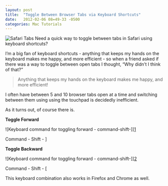 ```yaml
---
layout: post
title:  "Toggle Between Browser Tabs via Keyboard Shortcuts"
date:   2012-02-06 08=49-33 -0500
categories: Mac Tutorials
---
```


![Safari Tabs](http://gbradhopkins.com/images/uploads/tutorials/tabs.JPG)
Need a quick way to toggle between tabs in Safari using keyboard shortcuts? 

I’m a big fan of keyboard shortcuts - anything that keeps my hands on the keyboard makes me happy, and more efficient - so when a friend asked if there was a way to toggle between open tabs I thought, “Why didn’t I think of that?”

> Anything that keeps my hands on the keyboard makes me happy, and more efficient!

I often have between 5 and 10 browser tabs open at a time and switching between them using using the touchpad is decidedly inefficient.

As it turns out, of course there is.

**Toggle Forward**

![Keyboard command for toggling forward - command-shift-]][1]

Command - Shift - ]

**Toggle Backward**

![Keyboard command for toggling forward - command-shift-]][2]

Command - Shift - [

This keyboard combination also works in Firefox and Chrome as well.

 [1]: http://www.gbradhopkins.com/article_images/2012/02_06/keyboard_forward_sm.jpg
 [2]: http://www.gbradhopkins.com/article_images/2012/02_06/keyboard_backward_sm.jpg